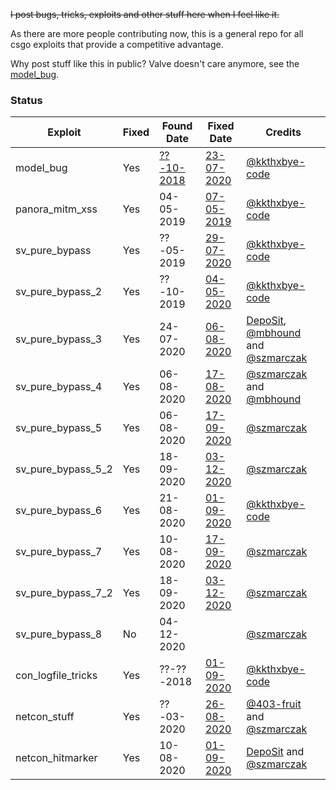 ~~I post bugs, tricks, exploits and other stuff here when I feel like it.~~

As there are more people contributing now, this is a general repo for all csgo exploits that provide a competitive advantage.

Why post stuff like this in public? Valve doesn't care anymore, see the [model_bug](model_bug).

### Status

| Exploit            | Fixed     | Found Date | Fixed Date  | Credits        |
|--------------------|-----------|------------|-------------|----------------|
| model_bug          | Yes       | [??-10-2018](https://github.com/ValveSoftware/csgo-osx-linux/issues/1888) | [23-07-2020](https://blog.counter-strike.net/index.php/2020/07/30991/) | [@kkthxbye-code](https://github.com/kkthxbye-code) |
| panora_mitm_xss    | Yes       | 04-05-2019 | [07-05-2019](https://blog.counter-strike.net/index.php/2019/05/24111/) | [@kkthxbye-code](https://github.com/kkthxbye-code) |
| sv_pure_bypass     | Yes       | ??-05-2019 | [29-07-2020](https://blog.counter-strike.net/index.php/2020/07/31071/) | [@kkthxbye-code](https://github.com/kkthxbye-code) |
| sv_pure_bypass_2   | Yes       | ??-10-2019 | [04-05-2020](https://blog.counter-strike.net/index.php/2020/05/30002/) | [@kkthxbye-code](https://github.com/kkthxbye-code) |
| sv_pure_bypass_3   | Yes       | 24-07-2020 | [06-08-2020](https://blog.counter-strike.net/index.php/2020/08/31269/) | [DepoSit](https://www.youtube.com/watch?v=aL2rQzhFTn4), [@mbhound](https://github.com/mbhound) and [@szmarczak](https://github.com/szmarczak) |
| sv_pure_bypass_4   | Yes       | 06-08-2020 | [17-08-2020](https://blog.counter-strike.net/index.php/2020/08/31374/) | [@szmarczak](https://github.com/szmarczak) and [@mbhound](https://github.com/mbhound) |
| sv_pure_bypass_5   | Yes       | 06-08-2020 | [17-09-2020](https://blog.counter-strike.net/index.php/2020/09/31687/) | [@szmarczak](https://github.com/szmarczak) |
| sv_pure_bypass_5_2 | Yes       | 18-09-2020 | [03-12-2020](https://blog.counter-strike.net/index.php/2020/12/31908/) | [@szmarczak](szmarczak) |
| sv_pure_bypass_6   | Yes       | 21-08-2020 | [01-09-2020](https://blog.counter-strike.net/index.php/2020/09/31532/) | [@kkthxbye-code](https://github.com/kkthxbye-code) |
| sv_pure_bypass_7   | Yes       | 10-08-2020 | [17-09-2020](https://blog.counter-strike.net/index.php/2020/09/31687/) | [@szmarczak](szmarczak) |
| sv_pure_bypass_7_2 | Yes       | 18-09-2020 | [03-12-2020](https://blog.counter-strike.net/index.php/2020/12/31908/) | [@szmarczak](szmarczak) |
| sv_pure_bypass_8   | No        | 04-12-2020 |                                                                        | [@szmarczak](szmarczak) |
| con_logfile_tricks | Yes       | ??-??-2018 | [01-09-2020](https://blog.counter-strike.net/index.php/2020/09/31532/) | [@kkthxbye-code](https://github.com/kkthxbye-code) |
| netcon_stuff       | Yes       | ??-03-2020 | [26-08-2020](https://blog.counter-strike.net/index.php/2020/08/31476/) | [@403-fruit](https://github.com/403-Fruit) and [@szmarczak](https://github.com/szmarczak) |
| netcon_hitmarker   | Yes       | 10-08-2020 | [01-09-2020](https://blog.counter-strike.net/index.php/2020/09/31532/) | [DepoSit](https://youtu.be/T7ShZxNGr5E?t=226) and [@szmarczak](https://github.com/szmarczak) |

